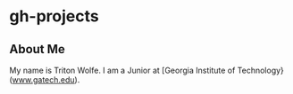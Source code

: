 # gh-projects
## About Me
My name is Triton Wolfe. I am a Junior at [Georgia Institute of Technology}(www.gatech.edu). 
